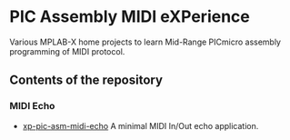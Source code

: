# PIC Assembly MIDI eXPerience
Various MPLAB-X home projects to learn Mid-Range PICmicro assembly programming of MIDI protocol.


## Contents of the repository

### MIDI Echo
* [xp-pic-asm-midi-echo](xp-pic-asm-midi-echo.X/)
A minimal MIDI In/Out echo application.